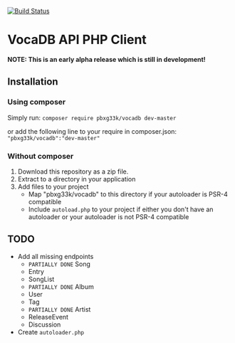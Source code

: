 [![Build Status](https://travis-ci.org/PBXg33k/vocadb-php.svg)](https://travis-ci.org/PBXg33k/vocadb-php)
# VocaDB API PHP Client #

**NOTE: This is an early alpha release which is still in development!**

## Installation ##

### Using composer ###

Simply run: `composer require pbxg33k/vocadb dev-master`

or add the following line to your require in composer.json:
`"pbxg33k/vocadb":"dev-master"`

### Without composer ###

1. Download this repository as a zip file.
2. Extract to a directory in your application
3. Add files to your project
	* Map "pbxg33k/vocadb" to this directory if your autoloader is PSR-4 compatible
	* Include `autoload.php` to your project if either you don't have an autoloader or your autoloader is not PSR-4 compatible

## TODO ##
* Add all missing endpoints
	* `PARTIALLY DONE` Song
	* Entry
	* SongList
	* `PARTIALLY DONE` Album
	* User
	* Tag
	* `PARTIALLY DONE` Artist
	* ReleaseEvent
	* Discussion
* Create `autoloader.php` 